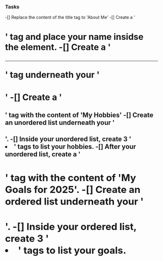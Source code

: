 ### Tasks
-[] Replace the content of the title tag to 'About Me'
-[] Create a '<h1>' tag and place your name insidse the element.
-[] Create a '<hr>' tag underneath your '<h1>'
-[] Create a '<h2>' tag with the content of 'My Hobbies'
-[] Create an unordered list underneath your '<h2>'.
-[] Inside your unordered list, create 3 '<li>' tags to list your hobbies.
-[] After your unordered list, create a '<h2>' tag with the content of 'My Goals for 2025'.
-[] Create an ordered list underneath your '<h2>'.
-[] Inside your ordered list, create 3 '<li>' tags to list your goals.
